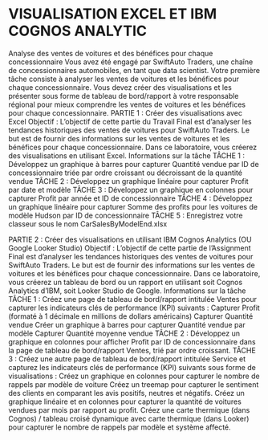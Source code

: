 # VISUALISATION EXCEL ET IBM COGNOS ANALYTIC
Analyse des ventes de voitures et des bénéfices pour chaque concessionnaire
Vous avez été engagé par SwiftAuto Traders, une chaîne de concessionnaires automobiles, en tant que data scientist. 
Votre première tâche consiste à analyser les ventes de voitures et les bénéfices pour chaque concessionnaire.
Vous devez créer des visualisations et les présenter sous forme de tableau de bord/rapport à votre responsable régional pour mieux comprendre les ventes de voitures et les bénéfices pour chaque concessionnaire.
PARTIE 1 : Créer des visualisations avec Excel
Objectif :
L’objectif de cette partie du Travail Final est d’analyser les tendances historiques des ventes de voitures pour SwiftAuto Traders. Le but est de fournir des informations sur les ventes de voitures et les bénéfices pour chaque concessionnaire.
Dans ce laboratoire, vous créerez des visualisations en utilisant Excel.
Informations sur la tâche
TÂCHE 1 : Développez un graphique à barres pour capturer Quantité vendue par ID de concessionnaire triée par ordre croissant ou décroissant de la quantité vendue
TÂCHE 2 : Développez un graphique linéaire pour capturer Profit par date et modèle
TÂCHE 3 : Développez un graphique en colonnes pour capturer Profit par année et ID de concessionnaire
TÂCHE 4 : Développez un graphique linéaire pour capturer Somme des profits pour les voitures de modèle Hudson par ID de concessionnaire
TÂCHE 5 : Enregistrez votre classeur sous le nom CarSalesByModelEnd.xlsx

PARTIE 2 : Créer des visualisations en utilisant IBM Cognos Analytics (OU Google Looker Studio)
Objectif :
L’objectif de cette partie de l’Assignment Final est d’analyser les tendances historiques des ventes de voitures pour SwiftAuto Traders. Le but est de fournir des informations sur les ventes de voitures et les bénéfices pour chaque concessionnaire.
Dans ce laboratoire, vous créerez un tableau de bord ou un rapport en utilisant soit Cognos Analytics d’IBM, soit Looker Studio de Google.
Informations sur la tâche
TÂCHE 1 : Créez une page de tableau de bord/rapport intitulée Ventes pour capturer les indicateurs clés de performance (KPI) suivants :
Capturer Profit (formaté à 1 décimale en millions de dollars américains)
Capturer Quantité vendue
Créer un graphique à barres pour capturer Quantité vendue par modèle
Capturer Quantité moyenne vendue
TÂCHE 2 : Développez un graphique en colonnes pour afficher Profit par ID de concessionnaire dans la page de tableau de bord/rapport Ventes, trié par ordre croissant.
TÂCHE 3 : Créez une autre page de tableau de bord/rapport intitulée Service et capturez les indicateurs clés de performance (KPI) suivants sous forme de visualisations :
Créez un graphique en colonnes pour capturer le nombre de rappels par modèle de voiture
Créez un treemap pour capturer le sentiment des clients en comparant les avis positifs, neutres et négatifs.
Créez un graphique linéaire et en colonnes pour capturer la quantité de voitures vendues par mois par rapport au profit.
Créez une carte thermique (dans Cognos) / tableau croisé dynamique avec carte thermique (dans Looker) pour capturer le nombre de rappels par modèle et système affecté.
